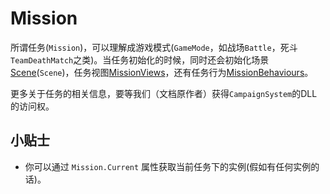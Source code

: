 # Mission

所谓任务\(`Mission`\)，可以理解成游戏模式(`GameMode`，如战场`Battle`，死斗`TeamDeathMatch`之类)。当任务初始化的时候，同时还会初始化场景[Scene](../engine/scene.md)(`Scene`)，任务视图[MissionViews](missionbehaviour/missionview.md)，还有任务行为[MissionBehaviours](missionbehaviour/README.md)。

更多关于任务的相关信息，要等我们（文档原作者）获得`CampaignSystem`的DLL的访问权。

## 小贴士

* 你可以通过 `Mission.Current` 属性获取当前任务下的实例\(假如有任何实例的话\)。